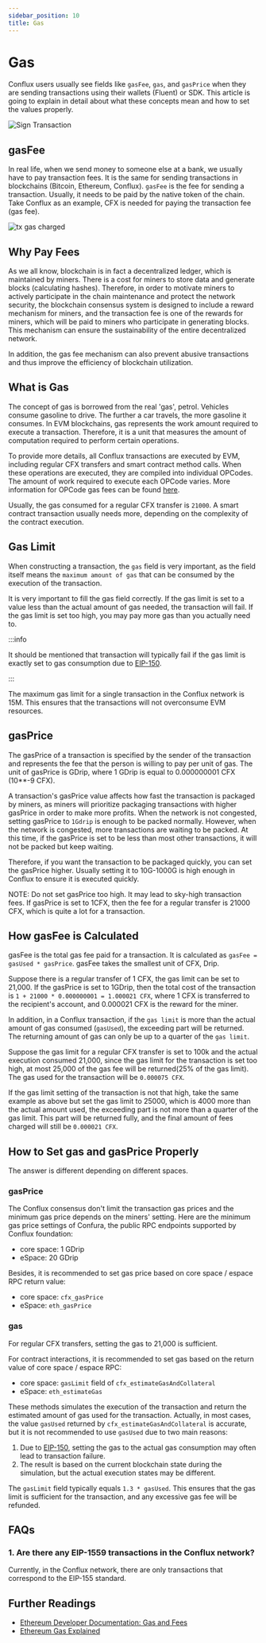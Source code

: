```yaml
---
sidebar_position: 10
title: Gas
---
```


# Gas

Conflux users usually see fields like `gasFee`, `gas`, and `gasPrice` when they are sending transactions using their wallets (Fluent) or SDK. This article is going to explain in detail about what these concepts mean and how to set the values properly.


![Sign Transaction](./img/gas1.png)

## gasFee

In real life, when we send money to someone else at a bank, we usually have to pay transaction fees. It is the same for sending transactions in blockchains (Bitcoin, Ethereum, Conflux). `gasFee` is the fee for sending a transaction. Usually, it needs to be paid by the native token of the chain. Take Conflux as an example, CFX is needed for paying the transaction fee (gas fee).

![tx gas charged](./img/tx-gas-charged.jpeg)

## Why Pay Fees

As we all know, blockchain is in fact a decentralized ledger, which is maintained by miners. There is a cost for miners to store data and generate blocks (calculating hashes). Therefore, in order to motivate miners to actively participate in the chain maintenance and protect the network security, the blockchain consensus system is designed to include a reward mechanism for miners, and the transaction fee is one of the rewards for miners, which will be paid to miners who participate in generating blocks. This mechanism can ensure the sustainability of the entire decentralized network.

In addition, the gas fee mechanism can also prevent abusive transactions and thus improve the efficiency of blockchain utilization.

## What is Gas

The concept of gas is borrowed from the real 'gas', petrol. Vehicles consume gasoline to drive. The further a car travels, the more gasoline it consumes. In EVM blockchains, gas represents the work amount required to execute a transaction. Therefore, it is a unit that measures the amount of computation required to perform certain operations.

To provide more details, all Conflux transactions are executed by EVM, including regular CFX transfers and smart contract method calls. When these operations are executed, they are compiled into individual OPCodes. The amount of work required to execute each OPCode varies. More information for OPCode gas fees can be found [here](https://ethereum.org/en/developers/docs/evm/opcodes/).

Usually, the gas consumed for a regular CFX transfer is `21000`. A smart contract transaction usually needs more, depending on the complexity of the contract execution.

## Gas Limit

When constructing a transaction, the `gas` field is very important, as the field itself means the `maximum amount of gas` that can be consumed by the execution of the transaction.

It is very important to fill the gas field correctly. If the gas limit is set to a value less than the actual amount of gas needed, the transaction will fail. If the gas limit is set too high, you may pay more gas than you actually need to.

:::info

It should be mentioned that transaction will typically fail if the gas limit is exactly set to gas consumption due to [EIP-150](https://eips.ethereum.org/EIPS/eip-150).

:::

The maximum gas limit for a single transaction in the Conflux network is 15M. This ensures that the transactions will not overconsume EVM resources.

## gasPrice

The gasPrice of a transaction is specified by the sender of the transaction and represents the fee that the person is willing to pay per unit of gas. The unit of gasPrice is GDrip, where 1 GDrip is equal to 0.000000001 CFX (10**-9 CFX).

A transaction's gasPrice value affects how fast the transaction is packaged by miners, as miners will prioritize packaging transactions with higher gasPrice in order to make more profits. When the network is not congested, setting gasPrice to `1Gdrip` is enough to be packed normally. However, when the network is congested, more transactions are waiting to be packed. At this time, if the gasPrice is set to be less than most other transactions, it will not be packed but keep waiting.

Therefore, if you want the transaction to be packaged quickly, you can set the gasPrice higher. Usually setting it to 10G-1000G is high enough in Conflux to ensure it is executed quickly.

NOTE: Do not set gasPrice too high. It may lead to sky-high transaction fees. If gasPrice is set to 1CFX, then the fee for a regular transfer is 21000 CFX, which is quite a lot for a transaction.

## How gasFee is Calculated

gasFee is the total gas fee paid for a transaction. It is calculated as `gasFee = gasUsed * gasPrice`. gasFee takes the smallest unit of CFX, Drip.

Suppose there is a regular transfer of 1 CFX, the gas limit can be set to 21,000. If the gasPrice is set to 1GDrip, then the total cost of the transaction is `1 + 21000 * 0.000000001 = 1.000021 CFX`, where 1 CFX is transferred to the recipient's account, and 0.000021 CFX is the reward for the miner.

In addition, in a Conflux transaction, if the `gas limit` is more than the actual amount of gas consumed (`gasUsed`), the exceeding part will be returned. The returning amount of gas can only be up to a quarter of the `gas limit`.

Suppose the gas limit for a regular CFX transfer is set to 100k and the actual execution consumed 21,000, since the gas limit for the transaction is set too high, at most 25,000 of the gas fee will be returned(25% of the gas limit). The gas used for the transaction will be `0.000075 CFX`.

If the gas limit setting of the transaction is not that high, take the same example as above but set the gas limit to 25000, which is 4000 more than the actual amount used, the exceeding part is not more than a quarter of the gas limit. This part will be returned fully, and the final amount of fees charged will still be `0.000021 CFX`.

## How to Set gas and gasPrice Properly

The answer is different depending on different spaces.

### gasPrice

The Conflux consensus don't limit the transaction gas prices and the minimum gas price depends on the miners' setting. Here are the minimum gas price settings of Confura, the public RPC endpoints supported by Conflux foundation:

- core space: 1 GDrip
- eSpace: 20 GDrip

Besides, it is recommended to set gas price based on core space / espace RPC return value:

- core space: `cfx_gasPrice`
- eSpace: `eth_gasPrice`

### gas

For regular CFX transfers, setting the gas to 21,000 is sufficient.

For contract interactions, it is recommended to set gas based on the return value of core space / espace RPC:

- core space: `gasLimit` field of `cfx_estimateGasAndCollateral`
- eSpace: `eth_estimateGas`

These methods simulates the execution of the transaction and return the estimated amount of gas used for the transaction. Actually, in most cases, the value `gasUsed` returned by `cfx_estimateGasAndCollateral` is accurate, but it is not recommended to use `gasUsed` due to two main reasons:

1. Due to [EIP-150](https://eips.ethereum.org/EIPS/eip-150), setting the gas to the actual gas consumption may often lead to transaction failure.
2. The result is based on the current blockchain state during the simulation, but the actual execution states may be different.

The `gasLimit` field typically equals `1.3 * gasUsed`. This ensures that the gas limit is sufficient for the transaction, and any excessive gas fee will be refunded.

## FAQs

### 1. Are there any EIP-1559 transactions in the Conflux network?

Currently, in the Conflux network, there are only transactions that correspond to the EIP-155 standard.

## Further Readings

- [Ethereum Developer Documentation: Gas and Fees](https://ethereum.org/en/developers/docs/gas/)
- [Ethereum Gas Explained](https://ethgas.io/index.html)
